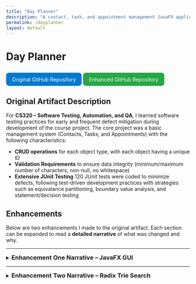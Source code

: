 ```yaml
---
title: "Day Planner"
description: "A contact, task, and appointment management JavaFX application"
permalink: /dayplanner
layout: default
---
```


# Day Planner
<a href="https://github.com/Halfwitz/CS320-JUnit-Project" style="display:inline-block; padding:0.6rem 1rem; margin-top:0.5rem; background-color:#007acc; color:#fff; text-decoration:none; border-radius:8px;">
  Original GitHub Repository </a>        <a href="https://github.com/Halfwitz/DayPlanner" style="display:inline-block; padding:0.6rem 1rem;margin-top:0.5rem; background-color:#28a745; color:#fff; text-decoration:none; border-radius:8px;"> Enhanced GitHub Repository </a>

## Original Artifact Description

For **CS320 – Software Testing, Automation, and QA**, I learned software testing practices for early and frequent defect mitigation during development of the course project. The core project was a basic management system (Contacts, Tasks, and Appointments) with the following characteristics:

- **CRUD operations** for each object type, with each object having a unique ID 
- **Validation Requirements** to ensure data integrity (minimum/maximum number of characters, non-null, no whitespace)  
- **Extensive JUnit Testing** 120 JUnit tests were coded to minimize defects, following test-driven development practices with strategies such as equivalance partitioning, boundary value analysis, and statement/decision testing

## Enhancements
Below are two enhancements I made to the original artifact. Each section can be expanded to read a **detailed narrative** of what was changed and why.
<hr>
<details>
   <summary><h3 style="display:inline">Enhancement One Narrative – JavaFX GUI</h3></summary>
   <h4>Artifact Description</h4>

   <p>The artifact I’ve enhanced is Day Planner,  a JavaFX GUI application created from modifications to an original project made as part of my coursework for CS320: Software Testing, Automation, and QA. The original project was a basic service management system for different object types–Contact, Task, and Appointment with Cread, Read, Update, and Delete operations with input validation based on object attribute constraints. It also included extensive JUnit testing with 120 tests to ensure the reliability of its functionality. 
   My enhancement transforms the original project into a fully functional user-facing application by adding a GUI built with JavaFX that allows users to interact with the system. This GUI includes separated screens for managing Contacts, Tasks, and Appointments, featuring editable data tables and persistent data storage through CSV files, improving the system’s usability and testing capabilities.</p>

   <h4>Justification of Enhancements</h4>

   <p>I’ve included this artifact in my ePortfolio because it is a prime example of my skills related to Software Engineering/Design, a critical area I want to showcase. I’ve enhanced this artifact because the original was strong in functionality and testing, but it lacked usability and user testing capabilities. Enhancing it with a user interface allowed me to demonstrate key software development skills through the additional components, aligning it with professional software engineering standards.</p>

   <p>The JavaFX GUI components provide users with screens for managing Contacts, Tasks, and Appointments, showcasing my ability to implement effective user interfaces and understanding of reusable and modular UI design with components like TableView, which dynamically generates data rows for any data object with functional controls. Object storage persistence is achieved by including components like ServiceFileUtil and the CsvSerializable interface, showcasing my ability to handle file input or output by writing <i>Appointment</i>, <i>Contact</i>, and <i>Task</i> objects into CSV files and reading them back into the program. GUI elements are organized into controller and UI packages, separating UI logic from business logic using controllers like ContactController and views like ContactView, demonstrating my ability to design and integrate a separation of backend and frontend components. Reusability utilities like InputValidator were created to demonstrate input validation and error handling skills within the system, preventing invalid data from being stored and processed by the application.</p>

   <p>By including these enhancements, I’ve significantly improved the usability of the system while achieving maintainability and modularization, making it a valuable addition to my ePortfolio.</p>

   <h4>Course Outcomes Achieved</h4>

   <p>I’ve developed the enhancement with the intention to meet the course outcomes outlined in this capstone course. 
   Building Collaborative Environments - The project’s code includes detailed documentation through JavaDoc comments, and the code is hosted on GitHub to enable contributors to make decisions and contributions regarding the project. Thorough modularity and readable code further encourage future collaboration.</p>
   <ul>
     <li><b>Professional Communication</b> - Documentation provides clear communication for technical users, however, to best meet this outcome, I intend to add audience-friendly communication in the GUI, including descriptive error messages for invalid input or additional navigation messages. I will also add a README for all audiences explaining usage and enhancement details.</li>
     <li><b>Designing and Evaluating Computing Solutions</b> - The project balances trade-offs between performance and persistence by using memory-based storage for speed during runtime and file-based storage for data persistence, demonstrating an understanding of computing solution standards and involved trade-offs.</li>
     <li><b>Utilizing Innovative Techniques and Tools</b> - Industry standard tools like JavaFX for UI development and Java library classes like BufferedReader and BufferedWriter for file handling are utilized to implement the enhancement and efficiently add value to this project.</li>
   </ul>

   <h4>Enhancement Process Reflection</h4>

   <p>Enhancing this project was a very challenging process that I began by planning my enhancements to improve user interaction and system scalability. First, in designing the architecture for the JavaFX application, I structured it into module components with individual view and controller classes for each major screen and screen component. Learning to effectively separate UI logic from backend service was initially challenging. However, through research and development, I learned to delegate UI responsibilities to View classes and business logic to Controller classes, separating frontend and backend to create a maintainable architecture.</p>

   <p>I encountered challenges in implementing reusable components like the TableView class, which dynamically creates a data table with editable fields of object types like Contacts, Tasks, and Appointments. Reusable components required an understanding of Java generics and interfaces. Implementing '<i>F extends Enum&lt;F&gt;</i>' in the Entity class enabled dynamic field handling, which was key to my learning of flexible code structure and streamlining integration of other object types. File-based persistence introduced additional challenges, as I had to develop an understanding of file I/O. I designed a custom CSV file I/O system for parsing files, rather than relying on external libraries, to deepen my understanding of these operations and build confidence, though it added time constraints to the project.</p>

   <p>Throughout development, time management was a recurring challenge. Each challenge provided significant time constraints that I could not fully accommodate, so despite completing core functionalities, I could not implement the advanced features I planned, like CSS styling and unit tests for GUI components. I also have additions to make to the functionality of the appointment management screen and user-facing error messages. Seeking guidance from online communities revealed strongly held conflicting opinions, emphasizing the need to critically evaluate advice in a timely manner. Going forward, especially when faced with time constraints, I will be sure to focus on time-efficient coding by using additional libraries for common utilities like CSV file parsing, input validation and sanitization, ID generation, etc.</p> 
</details>
<hr>
<details>
   <summary> <h3 style="display:inline">Enhancement Two Narrative – Radix Trie Search</h3> </summary>
   <h4>Artifact Description</h4>

   <p>For the second enhancement, I’ve extended the object lookup capabilities of the service classes to enable efficient searches by any attribute such as firstName, lastName, phone, or address for contact, using a prefix search algorithm that can return all results that start with the specified prefix. To achieve this, the service class uses a custom Radix tree (also compact trie) data structure, which efficiently indexes object attributes for optimized searching with prefix-based retrieval.</p>

   <h4>Justification of Enhancements</h4>

   <p>This artifact is ideal for inclusion in my ePortfolio because it demonstrates my ability to implement advanced data structures to enhance an existing artifact and benefit from optimized algorithms. The original artifact had limited search functionality, relying only on HashMaps for ID-based lookups. To improve this, I implemented a search functionality in the application that allows a user to search for objects using a full or partial match and specifying the field to search by (such as first name, last name, etc.), which required implementing a custom data structure. By developing the Radix Tree data structure, I’ve showcased my ability to implement a data structure that prioritizes fast retrieval while balancing space complexity. Choosing the data structure and implementing the CompactTrie class, which I will describe in the Enhancement Process Reflection section, requires skills in understanding the time and space complexity of different operations and evaluating them to choose the ideal structure and search algorithm for my application. I’ve demonstrated these skills by successfully implementing a radix tree data structure and prefix search algorithm, which allowed me to add search functionality to the JavaFX GUI by integrating these modules–another skill demonstrating the ability to implement user-facing features.</p> 

   <p>Overall, by using every attribute of each object as a search key to provide fast search functionality with partial string lookups, this enhancement directly improves the usability and efficiency of the application.</p> 

   <h4>Course Outcomes Achieved</h4>
   <p> I’ve developed the enhancement to meet the course outcomes outlined in this capstone course.</p> 
   <ul>
      <li><b>Building Collaborative Environments</b> - The project, hosted on Github to allow future contributors to review and improve the code, also features comprehensive Javadoc documentation and inline comments for all classes and methods, ensuring future readability and clarity for others and myself.  This enhancement builds upon previous documentation by including documentation in the CompactTrie and SearchView classes.</li>
      <li><b>Professional Communication</b> - Updated documentation throughout the additions explains the process to achieve a specific goal and the improvements made. Improvements made to the GUI’s style and labeling communicate to the user not only the new search functionality, but also any important error messages regarding invalid input that need to be addressed with red outlining or text for invalid fields. </li>
      <li><b>Designing and Evaluating Computing Solutions</b> - The original HashMap retrieval is limited to average constant <i>O(1)</i> lookups. It cannot be used to look up an object's other attributes without creating a new HashMap for each attribute with entries for each attribute. Throughout development, I’ve analyzed trade-offs of other data structures until selecting the Radix Tree data structure, with a search complexity of <i>O(k)</i>, where <i>k</i> is the search key's length. </li>
      <li><b>Utilizing Innovative Techniques and Tools</b> - Trie data structures and compact tries (Radix tree) are innovative data structure techniques that are commonly implemented in computing due to prefix-based searches for applications like text autocompletion, file path navigation, IP routing, and so on. I’ve utilized these data structures in my application for the same benefits of efficient prefix lookup.</li>
   </ul>

   <h4>Enhancement Process Reflection</h4>

   <b>Problems with BSTs</b>

   <p>I initially planned to use a Binary Search Tree (BST) for searching objects by attributes, where each node in the tree stored the field and attribute value as a key (“Michael” for FIRST_NAME), a reference to the object, a left child node (with a key that is &lt;= the parent key) and a right child node (with a key that is &gt; the parent key). Naively, I thought BSTs could handle prefix searches by locating the first matching node (“Michael” when searching “Mich”) and traversing both subtrees to collect only continuous nodes that start with the prefix. After fully implementing the BST, I discovered the flaw in this is that a non-matching middle node could separate two matches, disrupting the continuous range. This match is missed unless I traverse the entire BST, which degrades the search time complexity to <i>O(N)</i>, leading me to explore alternative structures.</p>

   <b>Radix Trees to the Rescue</b>

   <p>Through research, I discovered that Trie structures were better suited for my use case and were designed to handle prefixes, breaking each word into character nodes where the hierarchical path forms a word. The figure on the right, generated with the USFCA Trie Visualizer, shows this structure. Searching “Mi,” we locate the “I” node and descendant paths are valid matches (“MIKE,” “MICHAEL,” and “MICHELLE”). However, with potentially thousands of stored attributes and considering some fields like address contain up to 50 characters, there would be an excessive space complexity.</p>
   <p>A Compact Trie (Radix Tree) improves on this by merging common prefixes into single nodes, significantly decreasing the space overhead, though implementation is more complex.</p>

   <b>Challenges in Implementing a Radix Tree</b>

   <p>Handling object storage and field associations was a challenge because multiple objects can have the same attribute value, one object can have duplicate attributes across fields, and searches can be field-specific. To address this, I ensured each word-end node (representing full attributes, the green nodes in the figure) stores a map of fields to all associated objects.</p>

   <b>Object Insertion</b>
   <p>To insert an object into the trie, every attribute is inserted. I’ve developed the algorithm to:</p>
   <ol>
      <li>Start at the root and traverse nodes matching portions of the attribute until the following</li>
      <li>If an exact match is found, the object is added to that node’s data</li>
      <li>If a node partially matches the attribute, it is split at the shared portion (when inserting “Michelle” when “Michael” exists, it is split into “Mich” with “ael” and “elle” as children.)</li>
      <li>If no further match exists, a new child is created, storing the remainder of the attribute</li>
   </ol>
   <p>Following this algorithm, the average to worst-case insertion is <i>O(k)</i> time complexity, where k is the length of the attribute. I faced challenges implementing the node splitting, leading to loops in the node pointers due to new nodes pointing back at themselves, but through extensive debug print statements to track insertions, I resolved this issue.</p>

   <b>Object Deletion</b>
   <p>Each attribute of an object is deleted from the Radix Tree using the following process:</p>
   <ol>
      <li>Recursively traverse the trie until the word-end for the attribute is found</li>
      <li>Remove the object from the field data. If the node still has data, it remains. If the node has no data but a single child, merge the child with the node. If there are no nodes or children, it is deleted</li>
      <li>If the node should be deleted, remove its reference from its parent node. If the parent now has only one child, merge that child with the parent.</li> 
   </ol>
   <p>Node deletion also has a worst-case <i>O(k)</i> time complexity due to only having to traverse each character of the word if each character is a node. This method was the most difficult to implement due to challenges such as keeping a parent node reference when merging when necessary. Implementing this function recursively was the most understandable way of passing references. </p>

   <b>Prefix Search Implementation</b>
   <p>The goal of creating this data structure, a prefix search algorithm, was the most simplistic to implement, using the following process:</p>
   <ol>
      <li>Traverse until the first node that represents the prefix being searched is found.</li>
      <li>Traverse all of that node’s descendants using a DFS algorithm, storing all objects</li>
      <li>Return the results as a set of objects.</li>
   </ol>
   <p>The prefix search also has an efficient lookup time complexity of <i>O(k + m)</i>, where m is the number of results starting with the prefix.</p> 
   <p>While Binary Search Trees are generally more efficient in time and space, exploring and implementing Compact Tries was a beneficial experience in my understanding of the trade-offs and benefits of different data structures, such as the benefit of prefix-based searches. By choosing Radix trees over standard trees, many of these operations are likely to run much faster with a best-case <i>O(1)</i> time complexity due to the compression of nodes. Overall, I was glad to acquire knowledge of such data structures, ultimately providing a deeper understanding of algorithmic problem-solving and data structure implementation.</p>
</details>

